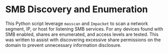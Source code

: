 # SMB Discovery and Enumeration

This Python script leverage `masscan` and `Impacket` to scan a network segment, IP, or host for listening SMB services. For any devices found with SMB enabled, shares are enumerated, and access levels are tested. This was written to assist with discovering excessive share permissions on the domain to prevent unnecessary information disclosure.
